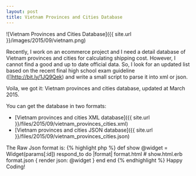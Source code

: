 ```yaml
---
layout: post
title: Vietnam Provinces and Cities Database
---
```


![Vietnam Provinces and Cities Database]({{ site.url }}/images/2015/09/vietnam.png)

Recently, I work on an ecommerce project and I need a detail database of Vietnam provinces and cities for calculating shipping cost. However, I cannot find a good and up to date official data. So, I look for an updated list based on the recent final high school exam guideline ([]http://bit.ly/1JQ9Qek) and write a small script to parse it into xml or json.

Voila, we got it: Vietnam provinces and cities database, updated at March 2015.

You can get the database in two formats:

+ [Vietnam provinces and cities XML database]({{ site.url }}/files/2015/09/vietnam_provinces_cities.xml)
+ [Vietnam provinces and cities JSON database]({{ site.url }}/files/2015/09/vietnam_provinces_cities.json)

The Raw Json format is:
{% highlight php %}
def show
  @widget = Widget(params[:id])
  respond_to do |format|
    format.html # show.html.erb
    format.json { render json: @widget }
  end
end
{% endhighlight %}
Happy Coding!